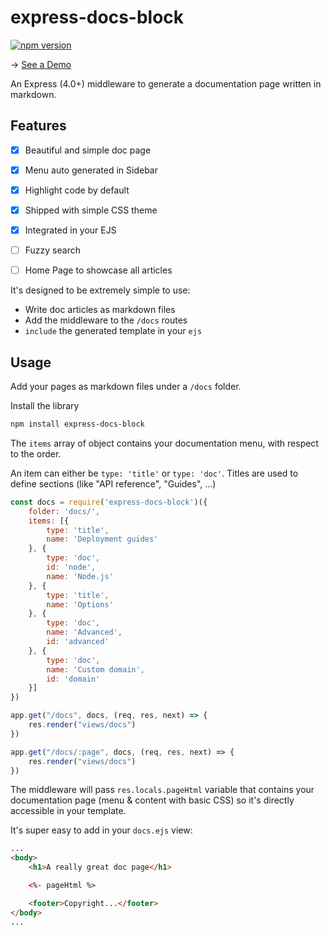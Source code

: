 # express-docs-block
[![npm version](https://badge.fury.io/js/express-docs-block.svg)](https://badge.fury.io/js/express-docs-block)

-> [See a Demo](https://nucleus.sh/docs)

An Express (4.0+) middleware to generate a documentation page written in markdown.

## Features

- [X] Beautiful and simple doc page
- [X] Menu auto generated in Sidebar
- [X] Highlight code by default
- [X] Shipped with simple CSS theme 
- [X] Integrated in your EJS
- [ ] Fuzzy search
- [ ] Home Page to showcase all articles


It's designed to be extremely simple to use:

- Write doc articles as markdown files
- Add the middleware to the `/docs` routes
- `include` the generated template in your `ejs`

## Usage

Add your pages as markdown files under a `/docs` folder. 

Install the library

```bash
npm install express-docs-block
```

The `items` array of object contains your documentation menu, with respect to the order.

An item can either be `type: 'title'` or `type: 'doc'`. Titles are used to define sections (like "API reference", "Guides", ...)

```javascript
const docs = require('express-docs-block')({
	folder: 'docs/',
	items: [{
		type: 'title',
		name: 'Deployment guides'
	}, {
		type: 'doc',
		id: 'node',
		name: 'Node.js'
	}, {
		type: 'title',
		name: 'Options'
	}, {
		type: 'doc',
		name: 'Advanced',
		id: 'advanced'
	}, {
		type: 'doc',
		name: 'Custom domain',
		id: 'domain'
	}]
})

app.get("/docs", docs, (req, res, next) => {
	res.render("views/docs")
})

app.get("/docs/:page", docs, (req, res, next) => {
	res.render("views/docs")
})

```

The middleware will pass `res.locals.pageHtml` variable that contains your documentation page (menu & content with basic CSS) so it's directly accessible in your template.

It's super easy to add in your `docs.ejs` view:

```html
...
<body>
	<h1>A really great doc page</h1>

	<%- pageHtml %>

	<footer>Copyright...</footer>
</body>
...
```
